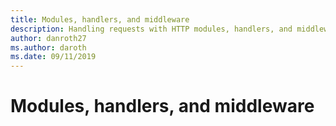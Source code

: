```yaml
---
title: Modules, handlers, and middleware
description: Handling requests with HTTP modules, handlers, and middleware
author: danroth27
ms.author: daroth
ms.date: 09/11/2019
---
```


# Modules, handlers, and middleware